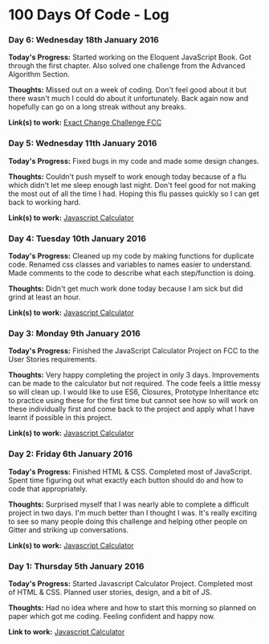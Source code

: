# 100 Days Of Code - Log

### Day 6: Wednesday 18th January 2016

**Today's Progress:** Started working on the Eloquent JavaScript Book. Got through the first chapter. Also solved one challenge from the Advanced Algorithm Section.

**Thoughts:** Missed out on a week of coding. Don't feel good about it but there wasn't much I could do about it unfortunately. Back again now and hopefully can go on a long streak without any breaks.

**Link(s) to work:** [Exact Change Challenge FCC](https://www.freecodecamp.com/challenges/exact-change)

### Day 5: Wednesday 11th January 2016

**Today's Progress:** Fixed bugs in my code and made some design changes.

**Thoughts:** Couldn't push myself to work enough today because of a flu which didn't let me sleep enough last night. Don't feel good for not making the most out of all the time I had. Hoping this flu passes quickly so I can get back to working hard.

**Link(s) to work:** [Javascript Calculator](http://codepen.io/BhavikSheth/full/VPYGvy/)

### Day 4: Tuesday 10th January 2016

**Today's Progress:** Cleaned up my code by making functions for duplicate code. Renamed css classes and variables to names easier to understand. Made comments to the code to describe what each step/function is doing.

**Thoughts:** Didn't get much work done today because I am sick but did grind at least an hour.

**Link(s) to work:** [Javascript Calculator](http://codepen.io/BhavikSheth/full/VPYGvy/)

### Day 3: Monday 9th January 2016

**Today's Progress:** Finished the JavaScript Calculator Project on FCC to the User Stories requirements.

**Thoughts:** Very happy completing the project in only 3 days. Improvements can be made to the calculator but not required. The code feels a little messy so will clean up. I would like to use ES6, Closures, Prototype Inheritance etc to practice using these for the first time but cannot see how so will work on these individually first and come back to the project and apply what I have learnt if possible in this project.

**Link(s) to work:** [Javascript Calculator](http://codepen.io/BhavikSheth/full/VPYGvy/)

### Day 2: Friday 6th January 2016

**Today's Progress:** Finished HTML & CSS. Completed most of JavaScript. Spent time figuring out what exactly each button should do and how to code that appropriately.

**Thoughts:** Surprised myself that I was nearly able to complete a difficult project in two days. I'm much better than I thought I was. It's really exciting to see so many people doing this challenge and helping other people on Gitter and striking up conversations.

**Link(s) to work:** [Javascript Calculator](http://codepen.io/BhavikSheth/full/VPYGvy/)

### Day 1: Thursday 5th January 2016

**Today's Progress:** Started Javascript Calculator Project. Completed most of HTML & CSS. Planned user stories, design, and a bit of JS.

**Thoughts:** Had no idea where and how to start this morning so planned on paper which got me coding. Feeling confident and happy now.

**Link to work:** [Javascript Calculator](http://codepen.io/BhavikSheth/full/VPYGvy/)
